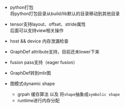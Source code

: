 - python打包   
  将python打包目录从build/lib默认的目录移动到其他目录


- tensor支持layout、offset、stride属性  
  后面可以支持view相关操作

- host && device 内存泄漏检查

- GraphDef attribute支持，目前还未lower下来

- fusion pass支持（eager fusion）

- GraphDef转到mlir图

- 图模式dynamic shape
  - grpah 缓存算法 以及 将`shape`抽象成`symbolic shape`
  - runtime进行内存分配
